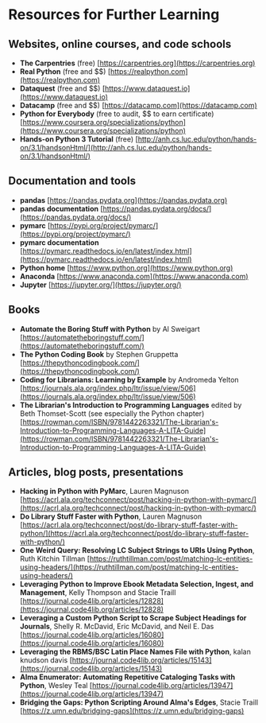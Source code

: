 # Resources for Further Learning

## Websites, online courses, and code schools

- **The Carpentries** (free) [https://carpentries.org](https://carpentries.org)
- **Real Python** (free and $$) [https://realpython.com](https://realpython.com)
- **Dataquest** (free and $$) [https://www.dataquest.io](https://www.dataquest.io)
- **Datacamp** (free and $$) [https://datacamp.com](https://datacamp.com)
- **Python for Everybody** (free to audit, $$ to earn certificate) [https://www.coursera.org/specializations/python](https://www.coursera.org/specializations/python)
- **Hands-on Python 3 Tutorial** (free) [http://anh.cs.luc.edu/python/hands-on/3.1/handsonHtml/](http://anh.cs.luc.edu/python/hands-on/3.1/handsonHtml/)

## Documentation and tools

- **pandas** [https://pandas.pydata.org](https://pandas.pydata.org)
- **pandas documentation** [https://pandas.pydata.org/docs/](https://pandas.pydata.org/docs/)
- **pymarc** [https://pypi.org/project/pymarc/](https://pypi.org/project/pymarc/)
- **pymarc documentation** [https://pymarc.readthedocs.io/en/latest/index.html](https://pymarc.readthedocs.io/en/latest/index.html)
- **Python home** [https://www.python.org](https://www.python.org)
- **Anaconda** [https://www.anaconda.com](https://www.anaconda.com)
- **Jupyter** [https://jupyter.org/](https://jupyter.org/)

## Books

- **Automate the Boring Stuff with Python** by Al Sweigart [https://automatetheboringstuff.com/](https://automatetheboringstuff.com/)
- **The Python Coding Book** by Stephen Gruppetta [https://thepythoncodingbook.com/](https://thepythoncodingbook.com/)
- **Coding for Librarians: Learning by Example** by Andromeda Yelton [https://journals.ala.org/index.php/ltr/issue/view/506](https://journals.ala.org/index.php/ltr/issue/view/506)
- **The Librarian's Introduction to Programming Languages** edited by Beth Thomset-Scott (see especially the Python chapter) [https://rowman.com/ISBN/9781442263321/The-Librarian's-Introduction-to-Programming-Languages-A-LITA-Guide](https://rowman.com/ISBN/9781442263321/The-Librarian's-Introduction-to-Programming-Languages-A-LITA-Guide)

## Articles, blog posts, presentations

- **Hacking in Python with PyMarc**, Lauren Magnuson [https://acrl.ala.org/techconnect/post/hacking-in-python-with-pymarc/](https://acrl.ala.org/techconnect/post/hacking-in-python-with-pymarc/)
- **Do Library Stuff Faster with Python**, Lauren Magnuson [https://acrl.ala.org/techconnect/post/do-library-stuff-faster-with-python/](https://acrl.ala.org/techconnect/post/do-library-stuff-faster-with-python/)
- **One Weird Query: Resolving LC Subject Strings to URIs Using Python**, Ruth Kitchin Tillman [https://ruthtillman.com/post/matching-lc-entities-using-headers/](https://ruthtillman.com/post/matching-lc-entities-using-headers/)
- **Leveraging Python to Improve Ebook Metadata Selection, Ingest, and Management**, Kelly Thompson and Stacie Traill [https://journal.code4lib.org/articles/12828](https://journal.code4lib.org/articles/12828)
- **Leveraging a Custom Python Script to Scrape Subject Headings for Journals**, Shelly R. McDavid, Eric McDavid, and Neil E. Das [https://journal.code4lib.org/articles/16080](https://journal.code4lib.org/articles/16080)
- **Leveraging the RBMS/BSC Latin Place Names File with Python**, kalan knudson davis [https://journal.code4lib.org/articles/15143](https://journal.code4lib.org/articles/15143)
- **Alma Enumerator: Automating Repetitive Cataloging Tasks with Python**, Wesley Teal [https://journal.code4lib.org/articles/13947](https://journal.code4lib.org/articles/13947)
- **Bridging the Gaps: Python Scripting Around Alma's Edges**, Stacie Traill [https://z.umn.edu/bridging-gaps](https://z.umn.edu/bridging-gaps)
